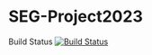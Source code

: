 # SEG-Project2023
Build Status
[![Build Status](https://circleci.com/gh/Zach-sikka/SEG-Project2023.png?branch=master)](https://circleci.com/gh/Zach-sikka/SEG-Project2023)

